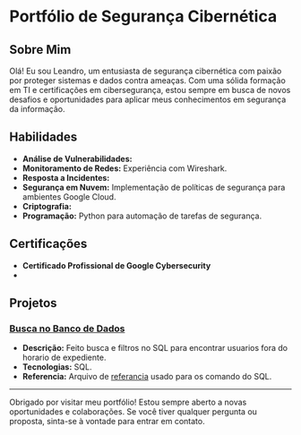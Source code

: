 # Portfólio de Segurança Cibernética

## Sobre Mim
Olá! Eu sou Leandro, um entusiasta de segurança cibernética com paixão por proteger sistemas e dados contra ameaças. Com uma sólida formação em TI e certificações em cibersegurança, estou sempre em busca de novos desafios e oportunidades para aplicar meus conhecimentos em segurança da informação.

## Habilidades
- **Análise de Vulnerabilidades:** 
- **Monitoramento de Redes:** Experiência com Wireshark.
- **Resposta a Incidentes:** 
- **Segurança em Nuvem:** Implementação de políticas de segurança para ambientes Google Cloud.
- **Criptografia:** 
- **Programação:** Python para automação de tarefas de segurança.

## Certificações
- **Certificado Profissional de Google Cybersecurity**
- 

## Projetos
### [Busca no Banco de Dados](https://github.com/Mutengp/Portifolio-Seguranca-Cibernetica/blob/main/SQL/Portifolio%20-%20SQL%20query%20GoogleCyber.pdf)
- **Descrição:** Feito busca e filtros no SQL para encontrar usuarios fora do horario de expediente.
- **Tecnologias:** SQL.
- **Referencia:** Arquivo de [referancia](https://github.com/Mutengp/Portifolio-Seguranca-Cibernetica/blob/main/SQL/Reference%20Guide%20SQL.pdf) usado para os comando do SQL.

---------------------------------------------

Obrigado por visitar meu portfólio! Estou sempre aberto a novas oportunidades e colaborações. Se você tiver qualquer pergunta ou proposta, sinta-se à vontade para entrar em contato.

